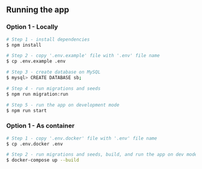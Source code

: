 ## Running the app

### Option 1 - Locally

```bash
# Step 1 - install dependencies
$ npm install

# Step 2 - copy '.env.example' file with '.env' file name
$ cp .env.example .env 

# Step 3 - create database on MySQL
$ mysql> CREATE DATABASE sb;

# Step 4 - run migrations and seeds
$ npm run migration:run

# Step 5 - run the app on development mode
$ npm run start
```

### Option 1 - As container

```bash
# Step 1 - copy '.env.docker' file with '.env' file name
$ cp .env.docker .env 

# Step 2 - run migrations and seeds, build, and run the app on dev mode
$ docker-compose up --build
```
